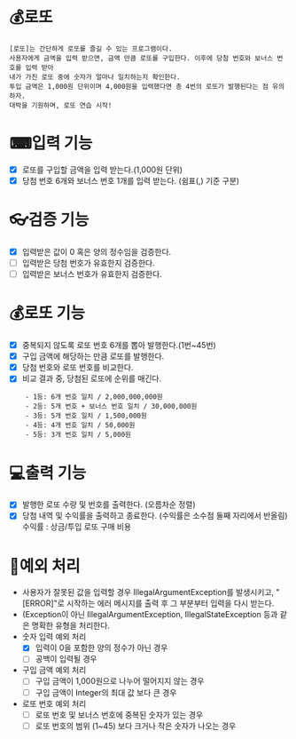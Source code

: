 # 💰로또 

``` 
[로또]는 간단하게 로또를 즐길 수 있는 프로그램이다.
사용자에게 금액을 입력 받으면, 금액 만큼 로또를 구입한다. 이후에 당첨 번호와 보너스 번호를 입력 받아
내가 가진 로또 중에 숫자가 얼마나 일치하는지 확인한다.
투입 금액은 1,000원 단위이며 4,000원을 입력했다면 총 4번의 로또가 발행된다는 점 유의하자.
대박을 기원하며, 로또 연습 시작! 
```


# ⌨입력 기능
- [x] 로또를 구입할 금액을 입력 받는다.(1,000원 단위)
- [x] 당첨 번호 6개와 보너스 번호 1개를 입력 받는다. (쉼표(,) 기준 구분)

# 👓검증 기능
- [x] 입력받은 값이 0 혹은 양의 정수임을 검증한다.
- [ ] 입력받은 당첨 번호가 유효한지 검증한다.
- [ ] 입력받은 보너스 번호가 유효한지 검증한다.

# 💰로또 기능
- [x] 중복되지 않도록 로또 번호 6개를 뽑아 발행한다.(1번~45번)
- [x] 구입 금액에 해당하는 만큼 로또를 발행한다.
- [x] 당첨 번호와 로또 번호를 비교한다.
- [x] 비교 결과 중, 당첨된 로또에 순위를 매긴다.
```
    - 1등: 6개 번호 일치 / 2,000,000,000원
    - 2등: 5개 번호 + 보너스 번호 일치 / 30,000,000원
    - 3등: 5개 번호 일치 / 1,500,000원
    - 4등: 4개 번호 일치 / 50,000원
    - 5등: 3개 번호 일치 / 5,000원
```

# 💻출력 기능
- [x] 발행한 로또 수량 및 번호를 출력한다. (오름차순 정렬)
- [x] 당첨 내역 및 수익률을 출력하고 종료한다. (수익률은 소수점 둘째 자리에서 반올림)
  수익률 : 상금/투입 로또 구매 비용

# 🚫예외 처리
- 사용자가 잘못된 값을 입력할 경우 IllegalArgumentException를 발생시키고, "[ERROR]"로 시작하는 에러 메시지를 출력 후 그 부분부터 입력을 다시 받는다.  
- (Exception이 아닌 IllegalArgumentException, IllegalStateException 등과 같은 명확한 유형을 처리한다.
- 숫자 입력 예외 처리
    - [x] 입력이 0을 포함한 양의 정수가 아닌 경우
    - [ ] 공백이 입력될 경우
 
- 구입 금액 예외 처리
    - [ ] 구입 금액이 1,000원으로 나누어 떨어지지 않는 경우
    - [ ] 구입 금액이 Integer의 최대 값 보다 큰 경우

- 로또 번호 예외 처리
    - [ ] 로또 번호 및 보너스 번호에 중복된 숫자가 있는 경우
    - [ ] 로또 번호의 범위 (1~45) 보다 크거나 작은 숫자가 나오는 경우
